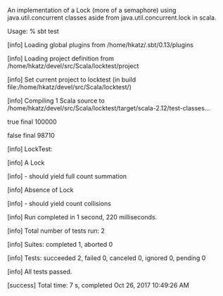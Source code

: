 An implementation of a Lock (more of a semaphore) using java.util.concurrent classes aside
from java.util.concurrent.lock in scala.

Usage:
% sbt test

[info] Loading global plugins from /home/hkatz/.sbt/0.13/plugins

[info] Loading project definition from /home/hkatz/devel/src/Scala/locktest/project

[info] Set current project to locktest (in build file:/home/hkatz/devel/src/Scala/locktest/)

[info] Compiling 1 Scala source to /home/hkatz/devel/src/Scala/locktest/target/scala-2.12/test-classes...

true final 100000

false final 98710

[info] LockTest:

[info] A Lock

[info] - should yield full count summation

[info] Absence of Lock

[info] - should yield count collisions

[info] Run completed in 1 second, 220 milliseconds.

[info] Total number of tests run: 2

[info] Suites: completed 1, aborted 0

[info] Tests: succeeded 2, failed 0, canceled 0, ignored 0, pending 0

[info] All tests passed.

[success] Total time: 7 s, completed Oct 26, 2017 10:49:26 AM


